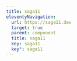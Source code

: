 ```yaml
---
title: saga11
eleventyNavigation:
  url: https://saga11.dev
  target: true
  parent: component
  title: saga11
  key: saga11
  key": saga11
---
```

